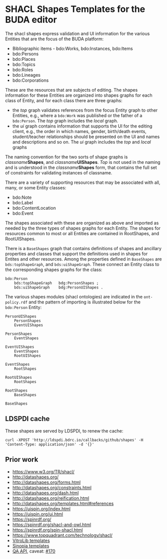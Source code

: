 # SHACL Shapes Templates for the BUDA editor

The shacl shapes express validation and UI information for the various Entities that are the focus of the BUDA platform:

- Bibliographic items - bdo:Works, bdo:Instances, bdo:Items
- bdo:Persons
- bdo:Places
- bdo:Topics
- bdo:Roles
- bdo:Lineages
- bdo:Corporations

These are the resources that are subjects of editing. The shapes information for these Entities are organized into shapes graphs for each class of Entity, and for each class there are three graphs: 

- the _top_ graph validates references from the focus Entity graph to other Entities, e.g., where a `bdo:Work` was published or the father of a `bdo:Person`. The _top_ graph includes the _local_ graph.
- the _ui_ graph contains information that supports the UI for the editing client, e.g., the order in which names, gender, birth/death events, student/teacher relationships should be presented on the UI and names and descriptions and so on. The _ui_ graph includes the _top_ and _local_ graphs

The naming convention for the two sorts of shape graphs is _classname_**Shapes**, and _classname_**UIShapes**. _Top_ is not used in the naming and is understood in the _classname_**Shapes** form, that contains the full set of constraints for validating instances of classname.

There are a variety of supporting resources that may be associated with all, many, or some Entity classes:

- bdo:Note
- bdo:Label
- bdo:ContentLocation
- bdo:Event

The shapes associated with these are organized as above and imported as needed by the three types of shapes graphs for each Entity. The shapes for resources common to most or all Entities are contained in RootShapes, and RootUIShapes.

There is a `BaseShapes` graph that contains definitions of shapes and ancillary properties and classes that support the definitions used in shapes for Entites and other resources. Among the properties defined in `BaseShapes` are `bds:topShapeGraph`, and `bds:uiShapeGraph`. These connect an Entity class to the corresponding shapes graphs for the class:
```
bdo:Person 
    bds:topShapeGraph   bdg:PersonShapes ;
    bds:uiShapeGraph    bdg:PersonUIShapes .
```

The various shapes modules (shacl ontologies) are indicated in the `ont-policy.rdf` and the pattern of importing is illustrated below for the `bdo:Person` Entity:
```
PersonUIShapes
    PersonShapes
    EventUIShapes
    
PersonShapes    
    EventShapes

EventUIShapes
    EventShapes
    RootUIShapes

EventShapes
    RootShapes

RootUIShapes
    RootShapes

RootShapes
    BaseShapes

BaseShapes
```

## LDSPDI cache

These shapes are served by LDSPDI, to renew the cache:

```
curl -XPOST 'http://ldspdi.bdrc.io/callbacks/github/shapes' -H 'Content-Type: application/json' -d '{}'
```

## Prior work

- https://www.w3.org/TR/shacl/
- http://datashapes.org/
- http://datashapes.org/forms.html
- http://datashapes.org/constraints.html
- http://datashapes.org/dash.html
- http://datashapes.org/reification.html
- http://datashapes.org/templates.html#references
- https://uispin.org/index.html
- https://uispin.org/ui.html
- https://spinrdf.org/
- https://spinrdf.org/shacl-and-owl.html
- https://spinrdf.org/spin-shacl.html
- https://www.topquadrant.com/technology/shacl/
- [VitroLib templates](https://wiki.lyrasis.org/display/ld4lLABS/Lessons+learned%3A+VitroLib+and+SHACL)
- [Sinopia templates](https://raw.githubusercontent.com/LD4P/sinopia_sample_profiles/master/resourceTemplates/v1/all_resource_templates.json)
- [QA API](https://github.com/samvera/questioning_authority), caveat: [#170](https://github.com/samvera/questioning_authority/issues/170)
